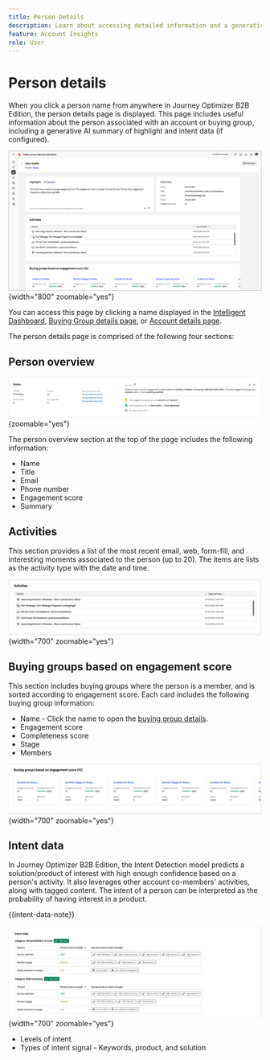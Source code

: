 ```yaml
---
title: Person Details
description: Learn about accessing detailed information and a generative AI summary for a person associated with an account or buying group in Journey Optimizer B2B Edition.
feature: Account Insights
role: User
---
```

# Person details

When you click a person name from anywhere in Journey Optimizer B2B Edition, the person details page is displayed. This page includes useful information about the person associated with an account or buying group, including a generative AI summary of highlight and intent data (if configured). <!-- There are also [actions](#person-actions) that you can execute for the person. -->

![Person details page](./assets/person-details-page.png){width="800" zoomable="yes"}

You can access this page by clicking a name displayed in the [Intelligent Dashboard](../dashboards/intelligent-dashboard.md), [Buying Group details page](../buying-groups/buying-group-details.md), or [Account details page](./account-details.md).

The person details page is comprised of the following four sections:

## Person overview

![Person overview](./assets/details-page-account-overview.png){zoomable="yes"}

The person overview section at the top of the page includes the following information:

* Name
* Title
* Email
* Phone number
* Engagement score
* Summary

## Activities

This section provides a list of the most recent email, web, form-fill, and interesting moments associated to the person (up to 20). The items are lists as the activity type with the date and time.

![Activities - person details](./assets/person-details-activities.png){width="700" zoomable="yes"}

## Buying groups based on engagement score

This section includes buying groups where the person is a member, and is sorted according to engagement score. Each card includes the following buying group information:

* Name - Click the name to open the [buying group details](../buying-groups/buying-group-details.md).
* Engagement score 
* Completeness score
* Stage
* Members

![Buying groups based on engagement - person details](./assets/person-details-buying-groups-engagement.png){width="700" zoomable="yes"}

## Intent data

In Journey Optimizer B2B Edition, the Intent Detection model predicts a solution/product of interest with high enough confidence based on a person's activity. It also leverages other account co-members' activities, along with tagged content. The intent of a person can be interpreted as the probability of having interest in a product.

{{intent-data-note}}

![Intent data - person details](./assets/intent-data-panel.png){width="700" zoomable="yes"}

* Levels of intent
* Types of intent signal - Keywords, product, and solution

<!-- ## Person actions -->
